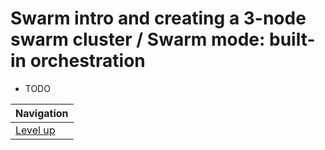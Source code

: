 # Swarm intro and creating a 3-node swarm cluster / Swarm mode: built-in orchestration #

* TODO

| Navigation               |
| ------------------------ |
| [Level up](../README.md) |
